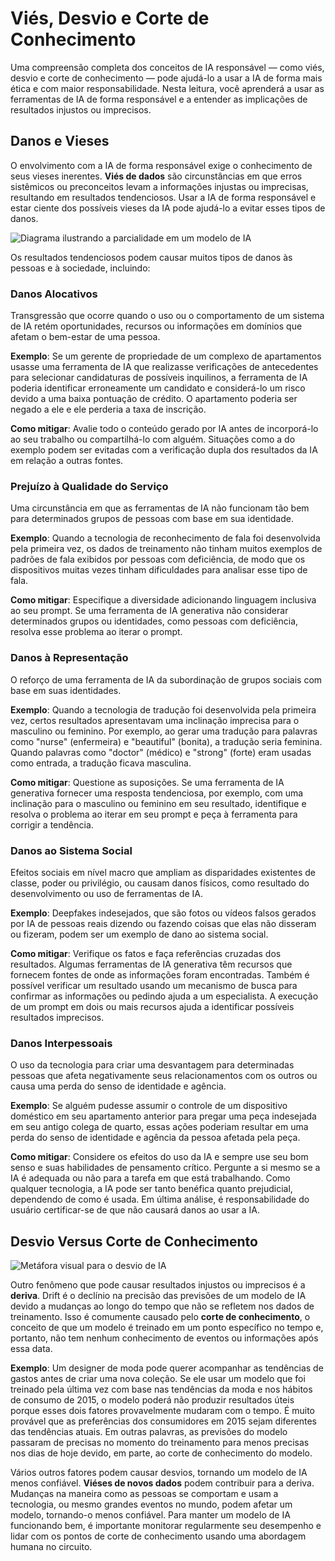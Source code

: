 # Viés, Desvio e Corte de Conhecimento
Uma compreensão completa dos conceitos de IA responsável — como viés, desvio e corte de conhecimento — pode ajudá-lo a usar a IA de forma mais ética e com maior responsabilidade. Nesta leitura, você aprenderá a usar as ferramentas de IA de forma responsável e a entender as implicações de resultados injustos ou imprecisos.

## Danos e Vieses

O envolvimento com a IA de forma responsável exige o conhecimento de seus vieses inerentes. **Viés de dados** são circunstâncias em que erros sistêmicos ou preconceitos levam a informações injustas ou imprecisas, resultando em resultados tendenciosos. Usar a IA de forma responsável e estar ciente dos possíveis vieses da IA pode ajudá-lo a evitar esses tipos de danos.

![Diagrama ilustrando a parcialidade em um modelo de IA](https://d3c33hcgiwev3.cloudfront.net/imageAssetProxy.v1/AwPyZByATKiHLkEcQxeJoA_d428399738fa4e36b5d72593c5fd2cf1_control-panel.png?expiry=1744329600000&hmac=eottoEAWkbYFwQO9FivLERXPAuYzwXXKin46unke-d8)

Os resultados tendenciosos podem causar muitos tipos de danos às pessoas e à sociedade, incluindo:

### Danos Alocativos

Transgressão que ocorre quando o uso ou o comportamento de um sistema de IA retém oportunidades, recursos ou informações em domínios que afetam o bem-estar de uma pessoa.

**Exemplo**: Se um gerente de propriedade de um complexo de apartamentos usasse uma ferramenta de IA que realizasse verificações de antecedentes para selecionar candidaturas de possíveis inquilinos, a ferramenta de IA poderia identificar erroneamente um candidato e considerá-lo um risco devido a uma baixa pontuação de crédito. O apartamento poderia ser negado a ele e ele perderia a taxa de inscrição.

**Como mitigar**: Avalie todo o conteúdo gerado por IA antes de incorporá-lo ao seu trabalho ou compartilhá-lo com alguém. Situações como a do exemplo podem ser evitadas com a verificação dupla dos resultados da IA em relação a outras fontes.

### Prejuízo à Qualidade do Serviço

Uma circunstância em que as ferramentas de IA não funcionam tão bem para determinados grupos de pessoas com base em sua identidade.

**Exemplo**: Quando a tecnologia de reconhecimento de fala foi desenvolvida pela primeira vez, os dados de treinamento não tinham muitos exemplos de padrões de fala exibidos por pessoas com deficiência, de modo que os dispositivos muitas vezes tinham dificuldades para analisar esse tipo de fala.

**Como mitigar**: Especifique a diversidade adicionando linguagem inclusiva ao seu prompt. Se uma ferramenta de IA generativa não considerar determinados grupos ou identidades, como pessoas com deficiência, resolva esse problema ao iterar o prompt.

### Danos à Representação

O reforço de uma ferramenta de IA da subordinação de grupos sociais com base em suas identidades.

**Exemplo**: Quando a tecnologia de tradução foi desenvolvida pela primeira vez, certos resultados apresentavam uma inclinação imprecisa para o masculino ou feminino. Por exemplo, ao gerar uma tradução para palavras como "nurse" (enfermeira) e "beautiful" (bonita), a tradução seria feminina. Quando palavras como "doctor" (médico) e "strong" (forte) eram usadas como entrada, a tradução ficava masculina.

**Como mitigar**: Questione as suposições. Se uma ferramenta de IA generativa fornecer uma resposta tendenciosa, por exemplo, com uma inclinação para o masculino ou feminino em seu resultado, identifique e resolva o problema ao iterar em seu prompt e peça à ferramenta para corrigir a tendência.

### Danos ao Sistema Social

Efeitos sociais em nível macro que ampliam as disparidades existentes de classe, poder ou privilégio, ou causam danos físicos, como resultado do desenvolvimento ou uso de ferramentas de IA.

**Exemplo**: Deepfakes indesejados, que são fotos ou vídeos falsos gerados por IA de pessoas reais dizendo ou fazendo coisas que elas não disseram ou fizeram, podem ser um exemplo de dano ao sistema social.

**Como mitigar**: Verifique os fatos e faça referências cruzadas dos resultados. Algumas ferramentas de IA generativa têm recursos que fornecem fontes de onde as informações foram encontradas. Também é possível verificar um resultado usando um mecanismo de busca para confirmar as informações ou pedindo ajuda a um especialista. A execução de um prompt em dois ou mais recursos ajuda a identificar possíveis resultados imprecisos.

### Danos Interpessoais

O uso da tecnologia para criar uma desvantagem para determinadas pessoas que afeta negativamente seus relacionamentos com os outros ou causa uma perda do senso de identidade e agência.

**Exemplo**: Se alguém pudesse assumir o controle de um dispositivo doméstico em seu apartamento anterior para pregar uma peça indesejada em seu antigo colega de quarto, essas ações poderiam resultar em uma perda do senso de identidade e agência da pessoa afetada pela peça.

**Como mitigar**: Considere os efeitos do uso da IA e sempre use seu bom senso e suas habilidades de pensamento crítico. Pergunte a si mesmo se a IA é adequada ou não para a tarefa em que está trabalhando. Como qualquer tecnologia, a IA pode ser tanto benéfica quanto prejudicial, dependendo de como é usada. Em última análise, é responsabilidade do usuário certificar-se de que não causará danos ao usar a IA.

## Desvio Versus Corte de Conhecimento

![Metáfora visual para o desvio de IA](https://d3c33hcgiwev3.cloudfront.net/imageAssetProxy.v1/SEkW1KvWTVuwhmV67prTTw_c50a47d412d049d289827be29e8fa1f1_maze.png?expiry=1744329600000&hmac=Ql2M9GIFRwLN6SU-05ind5SGL1XNCJyathCGFuUe6Z0)

Outro fenômeno que pode causar resultados injustos ou imprecisos é a **deriva**. Drift é o declínio na precisão das previsões de um modelo de IA devido a mudanças ao longo do tempo que não se refletem nos dados de treinamento. Isso é comumente causado pelo **corte de conhecimento**, o conceito de que um modelo é treinado em um ponto específico no tempo e, portanto, não tem nenhum conhecimento de eventos ou informações após essa data.

**Exemplo**: Um designer de moda pode querer acompanhar as tendências de gastos antes de criar uma nova coleção. Se ele usar um modelo que foi treinado pela última vez com base nas tendências da moda e nos hábitos de consumo de 2015, o modelo poderá não produzir resultados úteis porque esses dois fatores provavelmente mudaram com o tempo. É muito provável que as preferências dos consumidores em 2015 sejam diferentes das tendências atuais. Em outras palavras, as previsões do modelo passaram de precisas no momento do treinamento para menos precisas nos dias de hoje devido, em parte, ao corte de conhecimento do modelo.

Vários outros fatores podem causar desvios, tornando um modelo de IA menos confiável. **Viéses de novos dados** podem contribuir para a deriva. Mudanças na maneira como as pessoas se comportam e usam a tecnologia, ou mesmo grandes eventos no mundo, podem afetar um modelo, tornando-o menos confiável. Para manter um modelo de IA funcionando bem, é importante monitorar regularmente seu desempenho e lidar com os pontos de corte de conhecimento usando uma abordagem humana no circuito.